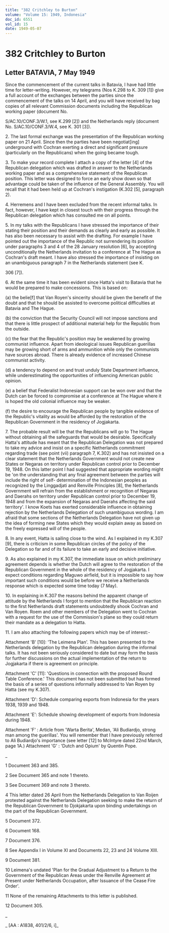 ```yaml
---
title: "382 Critchley to Burton"
volume: "Volume 15: 1949, Indonesia"
doc_id: 6551
vol_id: 15
date: 1949-05-07
---
```


# 382 Critchley to Burton

## Letter BATAVIA, 7 May 1949

Since the commencement of the current talks in Batavia, I have had little time for letter-writing. However, my telegrams (Nos K.298 to K. 309 [1]) give a full account of the exchanges between the parties since the commencement of the talks on 14 April, and you will have received by bag copies of all relevant Commission documents including the Republican working paper (document No.

S/AC.10/CONF.3/W.1, see K.299 [2]) and the Netherlands reply (document No. S/AC.10/CONF.3/W.4, see K. 301 [3]).

2\. The last formal exchange was the presentation of the Republican working paper on 21 April. Since then the parties have been negotiat[ing] underground with Cochran exerting a direct and significant pressure (particularly on the Republicans) when the going became tough.

3\. To make your record complete I attach a copy of the letter [4] of the Republican delegation which was drafted in answer to the Netherlands working paper and as a comprehensive statement of the Republican position. This letter was designed to force an early show down so that advantage could be taken of the influence of the General Assembly. You will recall that it had been held up at Cochran's instigation (K.302 [5], paragraph 2).

4\. Herremens and I have been excluded from the recent informal talks. In fact, however, I have kept in closest touch with their progress through the Republican delegation which has consulted me on all points.

5\. In my talks with the Republicans I have stressed the importance of their stating their position and their demands as clearly and early as possible. It has also been necessary to assist with the drafting. For example I have pointed out the importance of the Republic not surrendering its position under paragraphs 3 and 4 of the 28 January resolution [6], by accepting unconditionally the Netherlands invitation to a conference at The Hague as Cochran's draft meant. I have also stressed the importance of insisting on an unambiguous paragraph 7 in the Netherlands statement (see K.

306 [7]).

6\. At the same time it has been evident since Hatta's visit to Batavia that he would be prepared to make concessions. This is based on:

(a) the belie[f] that Van Royen's sincerity should be given the benefit of the doubt and that he should be assisted to overcome political difficulties at Batavia and The Hague.

(b) the conviction that the Security Council will not impose sanctions and that there is little prospect of additional material help for the Republic from the outside.

(c) the fear that the Republic's position may be weakened by growing communist influence. Apart from ideological issues Republican guerillas may be growing short of arms and ammunition while only the communists have sources abroad. There is already evidence of increased Chinese communist activity.

(d) a tendency to depend on and trust unduly State Department influence, while underestimating the opportunities of influencing American public opinion.

(e) a belief that Federalist Indonesian support can be won over and that the Dutch can be forced to compromise at a conference at The Hague where it is hoped the old colonial influence may be weaker.

(f) the desire to encourage the Republican people by tangible evidence of the Republic's vitality as would be afforded by the restoration of the Republican Government in the residency of Jogjakarta.

7\. The probable result will be that the Republicans will go to The Hague without obtaining all the safeguards that would be desirable. Specifically Hatta's attitude has meant that the Republican Delegation was not prepared to take my advice and insist on a specific Netherlands commitment regarding trade (see point (vii) paragraph 7, K.302) and has not insisted on a clear statement that the Netherlands Government would not create new States or Negaras on territory under Republican control prior to December 19, 1948. On this latter point I had suggested that appropriate wording might be 'on the understanding that any final agreement between the parties will include the right of self- determination of the Indonesian peoples as recognized by the Linggadjati and Renville Principles [8], the Netherlands Government will refrain from the establishment or recognition of Negaras and Daerahs on territory under Republican control prior to December 19, 1948 and from the expansion of Negaras and Daerahs affecting the said territory'. I know Koets has exerted considerable influence in obtaining rejection by the Netherlands Delegation of such unambiguous wording. I am afraid that some sections of the Netherlands Delegation have not given up the idea of forming new States which they would explain away as based on the freely expressed will of the people.

8\. In any event, Hatta is sailing close to the wind. As I explained in my K.307 [9], there is criticism in some Republican circles of the policy of the Delegation so far and of its failure to take an early and decisive initiative.

9\. As also explained in my K.307, the immediate issue on which preliminary agreement depends is whether the Dutch will agree to the restoration of the Republican Government in the whole of the residency of Jogjakarta. I expect conditions regarding Maguwo airfield, but it is impossible to say how important such conditions would be before we receive a Netherlands response which is expected some time today (7 May).

10\. In explaining in K.307 the reasons behind the apparent change of attitude by the Netherlands I forgot to mention that the Republican reaction to the first Netherlands draft statements undoubtedly shook Cochran and Van Royen. Roem and other members of the Delegation went to Cochran with a request for the use of the Commission's plane so they could return their mandate as a delegation to Hatta.

11\. I am also attaching the following papers which may be of interest:-

Attachment 'B' [10]: 'The Leimena Plan'. This has been presented to the Netherlands delegation by the Republican delegation during the informal talks. It has not been seriously considered to date but may form the basis for further discussions on the actual implementation of the return to Jogjakarta if there is agreement on principle.

Attachment 'C' [11]: 'Questions in connection with the proposed Round Table Conference.' This document has not been submitted but has formed the basis of a series of questions informally addressed to Van Royen by Hatta (see my K.307).

Attachment 'D': Schedule comparing exports from Indonesia for the years 1938, 1939 and 1948.

Attachment 'E': Schedule showing development of exports from Indonesia during 1948.

Attachment 'F' : Article from 'Warta Berita', Medan, 'Ali Budiardjo, strong man among the guerillas'. You will remember that I have previously referred to Ali Budiardjo's importance (see letter [12] to McIntyre dated 22nd March, page 1A.) Attachment 'G' : 'Dutch and Opium' by Quentin Pope.

_

1 Document 363 and 385.

2 See Document 365 and note 1 thereto.

3 See Document 369 and note 3 thereto.

4 This letter dated 26 April from the Netherlands Delegation to Van Roijen protested against the Netherlands Delegation seeking to make the return of the Republican Government to Djokjakarta upon binding undertakings on the part of the Republican Government.

5 Document 372.

6 Document 168.

7 Document 376.

8 See Appendix I in Volume XI and Documents 22, 23 and 24 Volume XIII.

9 Document 381.

10 Leimena's undated 'Plan for the Gradual Adjustment to a Return to the Government of the Republican Areas under the Renville Agreement at Present under Netherlands Occupation, after Issuance of the Cease Fire Order'.

11 None of the remaining Attachments to this letter is published.

12 Document 305.

_

_ [AA : A1838, 401/2/6, i]_
